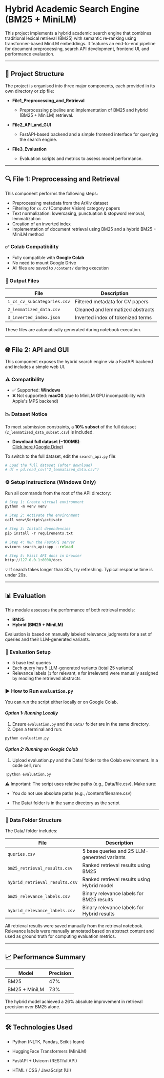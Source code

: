 # Hybrid Academic Search Engine (BM25 + MiniLM)

This project implements a hybrid academic search engine that combines traditional lexical retrieval (BM25) with semantic re-ranking using transformer-based MiniLM embeddings. It features an end-to-end pipeline for document preprocessing, search API development, frontend UI, and performance evaluation.

---

## 📁 Project Structure
The project is organised into three major components, each provided in its own directory or zip file:
- **File1_Preprocessing_and_Retrieval**
  - Preprocessing pipeline and implementation of BM25 and hybrid (BM25 + MiniLM) retrieval.

- **File2_API_and_GUI**
  - FastAPI-based backend and a simple frontend interface for querying the search engine.

- **File3_Evaluation**
  - Evaluation scripts and metrics to assess model performance.


---

## 🔍 File 1: Preprocessing and Retrieval

This component performs the following steps:

- Preprocessing metadata from the ArXiv dataset
- Filtering for `cs.CV` (Computer Vision) category papers
- Text normalization: lowercasing, punctuation & stopword removal, lemmatization
- Creation of an inverted index
- Implementation of document retrieval using BM25 and a hybrid BM25 + MiniLM method

### ✅ Colab Compatibility

- Fully compatible with **Google Colab**
- No need to mount Google Drive
- All files are saved to `/content/` during execution

### 📄 Output Files

| File                        | Description                                   |
|----------------------------|-----------------------------------------------|
| `1_cs_cv_subcategories.csv`| Filtered metadata for CV papers               |
| `2_lemmatized_data.csv`    | Cleaned and lemmatized abstracts              |
| `3_inverted_index.json`    | Inverted index of tokenized terms             |

These files are automatically generated during notebook execution.

---

## 🌐 File 2: API and GUI

This component exposes the hybrid search engine via a FastAPI backend and includes a simple web UI.

### ⚠ Compatibility

- ✅ Supported: **Windows**
- ❌ Not supported: **macOS** (due to MiniLM GPU incompatibility with Apple's MPS backend)

### 📉 Dataset Notice

To meet submission constraints, a **10% subset** of the full dataset (`2_lemmatized_data_subset.csv`) is included.

- **Download full dataset (~100MB)**:  
  [Click here (Google Drive)](https://drive.google.com/uc?export=download&id=1QHjuTZprI-tkLLSQtyE-Fg0L2mpDjsPJ)

To switch to the full dataset, edit the `search_api.py` file:

```python
# Load the full dataset (after download)
# df = pd.read_csv("2_lemmatized_data.csv")
```

### ⚙ Setup Instructions (Windows Only)
Run all commands from the root of the API directory:

```python
# Step 1: Create virtual environment
python -m venv venv

# Step 2: Activate the environment
call venv\Scripts\activate

# Step 3: Install dependencies
pip install -r requirements.txt

# Step 4: Run the FastAPI server
uvicorn search_api:app --reload

# Step 5: Visit API docs in browser
http://127.0.0.1:8000/docs
```
💡 If search takes longer than 30s, try refreshing. Typical response time is under 20s.

---
## 📊 Evaluation

This module assesses the performance of both retrieval models:

- **BM25**
- **Hybrid (BM25 + MiniLM)**

Evaluation is based on manually labeled relevance judgments for a set of queries and their LLM-generated variants.

### 🧪 Evaluation Setup

- 5 base test queries
- Each query has 5 LLM-generated variants (total 25 variants)
- Relevance labels (`1` for relevant, `0` for irrelevant) were manually assigned by reading the retrieved abstracts


### ▶️ How to Run `evaluation.py`

You can run the script either locally or on Google Colab.

#### *Option 1: Running Locally*

1. Ensure `evaluation.py` and the `Data/` folder are in the same directory.
2. Open a terminal and run:

```bash
python evaluation.py
```
#### *Option 2: Running on Google Colab*
1. Upload evaluation.py and the Data/ folder to the Colab environment. In a code cell, run:
   
```python
!python evaluation.py
```

⚠️ Important: The script uses relative paths (e.g., Data/file.csv). Make sure:

- You do not use absolute paths (e.g., /content/filename.csv)

- The Data/ folder is in the same directory as the script
  
---

### 📂 Data Folder Structure
The Data/ folder includes:

| File                        | Description                                   |
|----------------------------|-----------------------------------------------|
| `queries.csv`| 5 base queries and 25 LLM-generated variants              |
| `bm25_retrieval_results.csv`    | Ranked retrieval results using BM25    |
| `hybrid_retrieval_results.csv`    | Ranked retrieval results using Hybrid model |
| `bm25_relevance_labels.csv`  | Binary relevance labels for BM25 results |
| `hybrid_relevance_labels.csv` | Binary relevance labels for Hybrid results |

All retrieval results were saved manually from the retrieval notebook. Relevance labels were manually annotated based on abstract content and used as ground truth for computing evaluation metrics.

---

## 📈 Performance Summary

| Model   | Precision  |
|---------|------------|
| BM25    | 47%        |
| BM25 + MiniLM | 73%  |

The hybrid model achieved a 26% absolute improvement in retrieval precision over BM25 alone.

---

## 🛠 Technologies Used
- Python (NLTK, Pandas, Scikit-learn)

- HuggingFace Transformers (MiniLM)

- FastAPI + Uvicorn (RESTful API)

- HTML / CSS / JavaScript (UI)


